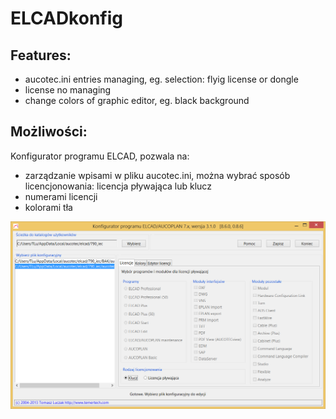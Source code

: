 # ELCADkonfig
## Features:
 * aucotec.ini entries managing, eg. selection: flyig license or dongle
 * license no managing
 * change colors of graphic editor, eg. black background
## Możliwości:
Konfigurator programu ELCAD, pozwala na:
 * zarządzanie wpisami w pliku aucotec.ini, można wybrać sposób licencjonowania: licencja pływająca lub klucz
 * numerami licencji
 * kolorami tła

![ELCADkonfig](https://github.com/TeaM-TL/ELCADkonfig/blob/master/ELCADconfig.png)
